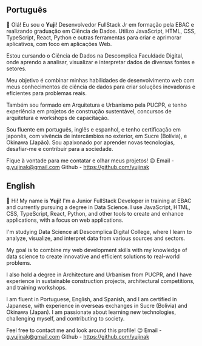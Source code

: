 ## Português
👋 Olá! 
Eu sou o **Yuji**! Desenvolvedor FullStack Jr em formação pela EBAC e realizando graduação em Ciência de Dados. Utilizo JavaScript, HTML, CSS, TypeScript, React, Python e outras ferramentas para criar e aprimorar aplicativos, com foco em aplicações Web. 

Estou cursando o Ciência de Dados na Descomplica Faculdade Digital, onde aprendo a analisar, visualizar e interpretar dados de diversas fontes e setores. 

Meu objetivo é combinar minhas habilidades de desenvolvimento web com meus conhecimentos de ciência de dados para criar soluções inovadoras e eficientes para problemas reais. 

Também sou formado em Arquitetura e Urbanismo pela PUCPR, e tenho experiência em projetos de construção sustentável, concursos de arquitetura e workshops de capacitação. 

Sou fluente em português, inglês e espanhol, e tenho certificação em japonês, com vivência de intercâmbios no exterior, em Sucre (Bolívia), e Okinawa (Japão). Sou apaixonado por aprender novas tecnologias, desafiar-me e contribuir para a sociedade.

Fique à vontade para me contatar e olhar meus projetos! 😉
Email - g.yujinak@gmail.com
Github - https://github.com/yujinak

## English
👋 Hi! 
My name is **Yuji**! I'm a Junior FullStack Developer in training at EBAC and currently pursuing a degree in Data Science. I use JavaScript, HTML, CSS, TypeScript, React, Python, and other tools to create and enhance applications, with a focus on web applications.

I'm studying Data Science at Descomplica Digital College, where I learn to analyze, visualize, and interpret data from various sources and sectors.

My goal is to combine my web development skills with my knowledge of data science to create innovative and efficient solutions to real-world problems.

I also hold a degree in Architecture and Urbanism from PUCPR, and I have experience in sustainable construction projects, architectural competitions, and training workshops.

I am fluent in Portuguese, English, and Spanish, and I am certified in Japanese, with experience in overseas exchanges in Sucre (Bolivia) and Okinawa (Japan). I am passionate about learning new technologies, challenging myself, and contributing to society.

Feel free to contact me and look around this profile! 😉
Email - g.yujinak@gmail.com
Github - https://github.com/yujinak


<!---
yujinak/yujinak is a ✨ special ✨ repository because its `README.md` (this file) appears on your GitHub profile.
You can click the Preview link to take a look at your changes.
--->
